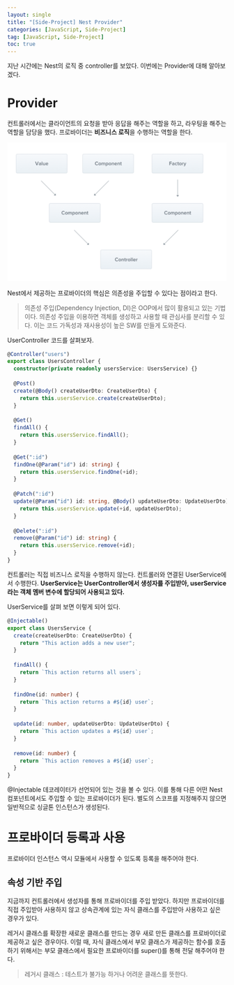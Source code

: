 ```yaml
---
layout: single
title: "[Side-Project] Nest Provider"
categories: [JavaScript, Side-Project]
tag: [JavaScript, Side-Project]
toc: true
---
```


지난 시간에는 Nest의 로직 중 controller를 보았다. 이번에는 Provider에 대해 알아보겠다.

# Provider

컨트롤러에서는 클라이언트의 요청을 받아 응답을 해주는 역할을 하고, 라우팅을 해주는 역할을 담당을 했다. 프로바이더는 **비즈니스 로직**을 수행하는 역할을 한다.

<img src="/assets/images/provider-1.png">

Nest에서 제공하는 프로바이더의 핵심은 의존성을 주입할 수 있다는 점이라고 한다.

> 의존성 주입(Dependency Injection, DI)은 OOP에서 많이 활용되고 있는 기법이다. 의존성 주입을 이용하면 객체를 생성하고 사용할 때 관심사를 분리할 수 있다. 이는 코드 가독성과 재사용성이 높은 SW를 만들게 도와준다.

UserController 코드를 살펴보자.

```ts
@Controller("users")
export class UsersController {
  constructor(private readonly usersService: UsersService) {}

  @Post()
  create(@Body() createUserDto: CreateUserDto) {
    return this.usersService.create(createUserDto);
  }

  @Get()
  findAll() {
    return this.usersService.findAll();
  }

  @Get(":id")
  findOne(@Param("id") id: string) {
    return this.usersService.findOne(+id);
  }

  @Patch(":id")
  update(@Param("id") id: string, @Body() updateUserDto: UpdateUserDto) {
    return this.usersService.update(+id, updateUserDto);
  }

  @Delete(":id")
  remove(@Param("id") id: string) {
    return this.usersService.remove(+id);
  }
}
```

컨트롤러는 직접 비즈니스 로직을 수행하지 않는다. 컨트롤러와 연결된 UserService에서 수행한다. **UserService는 UserController에서 생성자를 주입받아, userService라는 객체 멤버 변수에 할당되어 사용되고 있다.**

UserService를 살펴 보면 이렇게 되어 있다.

```ts
@Injectable()
export class UsersService {
  create(createUserDto: CreateUserDto) {
    return "This action adds a new user";
  }

  findAll() {
    return `This action returns all users`;
  }

  findOne(id: number) {
    return `This action returns a #${id} user`;
  }

  update(id: number, updateUserDto: UpdateUserDto) {
    return `This action updates a #${id} user`;
  }

  remove(id: number) {
    return `This action removes a #${id} user`;
  }
}
```

@Injectable 데코레이터가 선언되어 있는 것을 볼 수 있다. 이를 통해 다른 어떤 Nest 컴포넌트에서도 주입할 수 있는 프로바이더가 된다. 별도의 스코프를 지정해주지 않으면 일반적으로 싱글톤 인스턴스가 생성된다.

# 프로바이더 등록과 사용

프로바이더 인스턴스 역시 모듈에서 사용할 수 있도록 등록을 해주어야 한다.

## 속성 기반 주입

지금까지 컨트롤러에서 생성자를 통해 프로바이더를 주입 받았다. 하지만 프로바이더를 직접 주입받아 사용하지 않고 상속관계에 있는 자식 클래스를 주입받아 사용하고 싶은 경우가 있다.

레거시 클래스를 확장한 새로운 클래스를 만드는 경우 새로 만든 클래스를 프로바이더로 제공하고 싶은 경우이다. 이럴 때, 자식 클래스에서 부모 클래스가 제공하는 함수를 호출하기 위해서는 부모 클래스에서 필요한 프로바이더를 super()를 통해 전달 해주어야 한다.

> 레거시 클래스 : 테스트가 불가능 하거나 어려운 클래스를 뜻한다.
